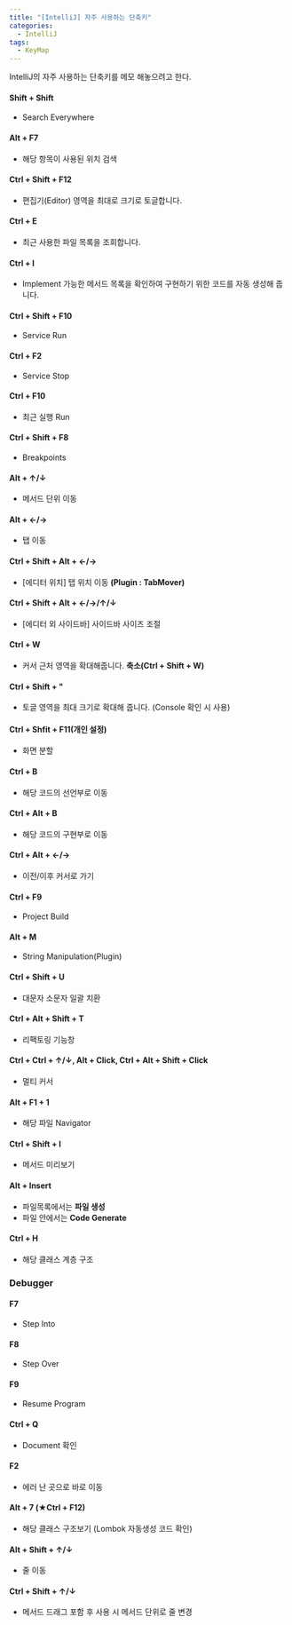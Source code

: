```yaml
---
title: "[IntelliJ] 자주 사용하는 단축키"
categories:
  - IntelliJ
tags:
  - KeyMap
---
```


IntelliJ의 자주 사용하는 단축키를 메모 해놓으려고 한다.

#### Shift + Shift

- Search Everywhere

#### Alt + F7

- 해당 항목이 사용된 위치 검색

#### Ctrl + Shift + F12

- 편집기(Editor) 영역을 최대로 크기로 토글합니다.

#### Ctrl + E

- 최근 사용한 파일 목록을 조회합니다.

#### Ctrl + I

- Implement 가능한 메서드 목록을 확인하여 구현하기 위한 코드를 자동 생성해 줍니다.

#### Ctrl + Shift + F10

- Service Run

#### Ctrl + F2

- Service Stop

#### Ctrl + F10

- 최근 실행 Run

#### Ctrl + Shift + F8

- Breakpoints

#### Alt + ↑/↓

- 메서드 단위 이동

#### Alt + ←/→

- 탭 이동

#### Ctrl + Shift + Alt + ←/→

- [에디터 위치] 탭 위치 이동 **(Plugin : TabMover)**

#### Ctrl + Shift + Alt + ←/→/↑/↓

- [에디터 외 사이드바] 사이드바 사이즈 조절

#### Ctrl + W

- 커서 근처 영역을 확대해줍니다. **축소(Ctrl + Shift + W)**

#### Ctrl + Shift + "

- 토글 영역을 최대 크기로 확대해 줍니다. (Console 확인 시 사용)

#### Ctrl + Shfit + F11(개인 설정)

- 화면 분할

#### Ctrl + B

- 해당 코드의 선언부로 이동

#### Ctrl + Alt + B

- 해당 코드의 구현부로 이동

#### Ctrl + Alt + ←/→

- 이전/이후 커서로 가기

#### Ctrl + F9

- Project Build

#### Alt + M

- String Manipulation(Plugin)

#### Ctrl + Shift + U

- 대문자 소문자 일괄 치환

#### Ctrl + Alt + Shift + T

- 리팩토링 기능창

#### Ctrl + Ctrl + ↑/↓, Alt + Click, Ctrl + Alt + Shift + Click

- 멀티 커서

#### Alt + F1 + 1

- 해당 파일 Navigator

#### Ctrl + Shift + I

- 메서드 미리보기

#### Alt + Insert

- 파일목록에서는 **파일 생성**
- 파일 안에서는 **Code Generate**

#### Ctrl + H

- 해당 클래스 계층 구조

### Debugger

#### F7

- Step Into

#### F8

- Step Over

#### F9

- Resume Program

#### Ctrl + Q

- Document 확인

#### F2

- 에러 난 곳으로 바로 이동

#### Alt + 7 (★Ctrl + F12)

- 해당 클래스 구조보기 (Lombok 자동생성 코드 확인)

#### Alt + Shift + ↑/↓

- 줄 이동

#### Ctrl + Shift + ↑/↓

- 메서드 드래그 포함 후 사용 시 메서드 단위로 줄 변경
